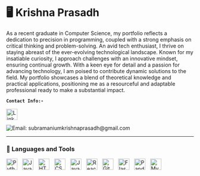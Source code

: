# 🖥️ Krishna Prasadh

As a recent graduate in Computer Science, my portfolio reflects a dedication to precision in programming, coupled with a strong emphasis on critical thinking and problem-solving. An avid tech enthusiast, I thrive on staying abreast of the ever-evolving technological landscape. Known for my insatiable curiosity, I approach challenges with an innovative mindset, ensuring continual growth. With a keen eye for detail and a passion for advancing technology, I am poised to contribute dynamic solutions to the field. My portfolio showcases a blend of theoretical knowledge and practical applications, positioning me as a resourceful and adaptable professional ready to make a substantial impact.

**`Contact Info:-`**
 <p align="left">
  <a href="https://www.linkedin.com/in/krishna-prasadh2023/"><img width="30px" alt="LinkedIn" title="LinkedIn" src="https://cdn.jsdelivr.net/gh/devicons/devicon/icons/linkedin/linkedin-original.svg"/></a>
  &#8287;&#8287;&#8287;&#8287;&#8287;
  <img alt="Email: subramaniumkrishnaprasadh@gmail.com" src="https://example.com/path/to/email-button-image.png" style="display: block; margin: 10px 0;"/>
   </p>

---
### 🧰 Languages and Tools

<img align="left" alt="Python" width="30px" style="padding-right:10px;" src="https://cdn.jsdelivr.net/gh/devicons/devicon/icons/python/python-original.svg" />
<img align="left" alt="Java" width="30px" style="padding-right:10px;" src="https://cdn.jsdelivr.net/gh/devicons/devicon/icons/java/java-original.svg"/>
<img align="left" alt="HTML" width="30px" style="padding-right:10px;" src="https://cdn.jsdelivr.net/gh/devicons/devicon/icons/html5/html5-plain.svg" />
<img align="left" alt="CSS" width="30px" style="padding-right:10px;" src="https://cdn.jsdelivr.net/gh/devicons/devicon/icons/css3/css3-plain.svg" />
<img align="left" alt="JavaScript" width="30px" style="padding-right:10px;" src="https://cdn.jsdelivr.net/gh/devicons/devicon/icons/javascript/javascript-plain.svg" />
<img align="left" alt="React" width="30px" style="padding-right:10px;" src="https://cdn.jsdelivr.net/gh/devicons/devicon/icons/react/react-original.svg" />
<img align="left" alt="GitHub" width="30px" style="padding-right:10px;" src="https://cdn.jsdelivr.net/gh/devicons/devicon/icons/github/github-original.svg" />
<img align="left" alt="Flask" width="30px" style="padding-right:10px;" src="https://cdn.jsdelivr.net/gh/devicons/devicon/icons/flask/flask-original-wordmark.svg" />
<img align="left" alt="Pandas" width="30px" style="padding-right:10px;" src="https://cdn.jsdelivr.net/gh/devicons/devicon/icons/pandas/pandas-original-wordmark.svg" />
<img align="left" alt="MySql" width="30px" style="padding-right:10px;" src="https://cdn.jsdelivr.net/gh/devicons/devicon/icons/mysql/mysql-original-wordmark.svg" />
<br />
